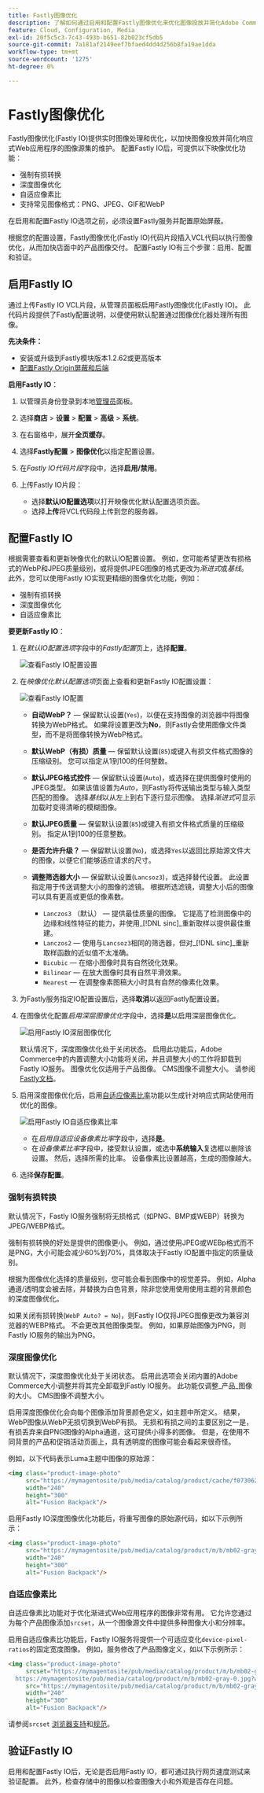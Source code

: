 ```yaml
---
title: Fastly图像优化
description: 了解如何通过启用和配置Fastly图像优化来优化图像投放并简化Adobe Commerce站点的图像管理。
feature: Cloud, Configuration, Media
exl-id: 20f5c5c3-7c43-493b-b651-82b023cf5db5
source-git-commit: 7a181af2149eef7bfaed4dd4d256b8fa19ae1dda
workflow-type: tm+mt
source-wordcount: '1275'
ht-degree: 0%

---
```


# Fastly图像优化

Fastly图像优化(Fastly IO)提供实时图像处理和优化，以加快图像投放并简化响应式Web应用程序的图像源集的维护。 配置Fastly IO后，可提供以下映像优化功能：

- 强制有损转换
- 深度图像优化
- 自适应像素比
- 支持常见图像格式：PNG、JPEG、GIF和WebP

在启用和配置Fastly IO选项之前，必须设置Fastly服务并配置原始屏蔽。

根据您的配置设置，Fastly图像优化(Fastly IO)代码片段插入VCL代码以执行图像优化，从而加快店面中的产品图像交付。 配置Fastly IO有三个步骤：启用、配置和验证。

## 启用Fastly IO

通过上传Fastly IO VCL片段，从管理员面板启用Fastly图像优化(Fastly IO)。 此代码片段提供了Fastly配置说明，以便使用默认配置通过图像优化器处理所有图像。

**先决条件：**

- 安装或升级到Fastly模块版本1.2.62或更高版本
- [配置Fastly Origin屏蔽和后端](fastly-custom-cache-configuration.md#configure-back-ends-and-origin-shielding)

**启用Fastly IO**：

1. 以管理员身份登录到本地[管理员](../../get-started/onboarding.md#access-your-admin-panel)面板。

1. 选择&#x200B;**商店** > **设置** > **配置** > **高级** > **系统**。

1. 在右窗格中，展开&#x200B;**全页缓存**。

1. 选择&#x200B;**Fastly配置** > **图像优化**&#x200B;以指定配置设置。

1. 在&#x200B;_Fastly IO代码片段_&#x200B;字段中，选择&#x200B;**启用/禁用**。

1. 上传Fastly IO片段：

   - 选择&#x200B;**默认IO配置选项**&#x200B;以打开映像优化默认配置选项页面。
   - 选择&#x200B;**上传**&#x200B;将VCL代码段上传到您的服务器。

## 配置Fastly IO

根据需要查看和更新映像优化的默认IO配置设置。 例如，您可能希望更改有损格式的WebP和JPEG质量级别，或将提供JPEG图像的格式更改为&#x200B;_渐进式_&#x200B;或&#x200B;_基线_。 此外，您可以使用Fastly IO实现更精细的图像优化功能，例如：

- 强制有损转换
- 深度图像优化
- 自适应像素比

**要更新Fastly IO**：

1. 在&#x200B;_默认IO配置选项_&#x200B;字段中的&#x200B;_Fastly配置_&#x200B;页上，选择&#x200B;**配置**。

   ![查看Fastly IO配置设置](../../assets/cdn/fastly-io-default-config.png)

1. 在&#x200B;_映像优化默认配置选项_&#x200B;页面上查看和更新Fastly IO配置设置：

   ![查看Fastly IO配置](../../assets/cdn/fastly-io-config-options.png)

   - **自动WebP？** — 保留默认设置(`Yes`)，以便在支持图像的浏览器中将图像转换为WebP格式。 如果将设置更改为&#x200B;**No**，则Fastly会使用图像文件类型，而不是将图像转换为WebP格式。

   - **默认WebP（有损）质量** — 保留默认设置(`85`)或键入有损文件格式图像的压缩级别。 您可以指定从1到100的任何整数。

   - **默认JPEG格式控件** — 保留默认设置(`Auto`)，或选择在提供图像时使用的JPEG类型。 如果该值设置为&#x200B;_Auto_，则Fastly将传送输出类型与输入类型匹配的图像。 选择&#x200B;_基线_&#x200B;以从左上到右下逐行显示图像。 选择&#x200B;_渐进式_&#x200B;可显示加载时变得清晰的模糊图像。

   - **默认JPEG质量** — 保留默认设置(`85`)或键入有损文件格式质量的压缩级别。 指定从1到100的任意整数。

   - **是否允许升级？** — 保留默认设置(`No`)，或选择`Yes`以返回比原始源文件大的图像，以便它们能够适应请求的尺寸。

   - **调整筛选器大小** — 保留默认设置(`Lancsoz3`)，或选择替代设置。 此设置指定用于传送调整大小的图像的滤镜。 根据所选滤镜，调整大小后的图像可以具有更高或更低的像素数。

      - `Lanczos3` （默认） — 提供最佳质量的图像。 它提高了检测图像中的边缘和线性特征的能力，并使用&#x200B;_[!DNL sinc]_重新取样以提供最佳重建。
      - `Lanczos2` — 使用与`Lancsoz3`相同的筛选器，但对&#x200B;_[!DNL sinc]_重新取样函数的近似值不太准确。
      - `Bicubic` — 在缩小图像时具有自然锐化效果。
      - `Bilinear` — 在放大图像时具有自然平滑效果。
      - `Nearest` — 在调整像素图稿大小时具有自然的像素化效果。

1. 为Fastly服务指定IO配置设置后，选择&#x200B;**取消**&#x200B;以返回Fastly配置设置。

1. 在图像优化配置&#x200B;_启用深层图像优化_&#x200B;字段中，选择&#x200B;**是**&#x200B;以启用深层图像优化。

   ![启用Fastly IO深层图像优化](../../assets/cdn/fastly-io-deep-image-config.png)

   默认情况下，深度图像优化处于关闭状态。 启用此功能后，Adobe Commerce中的内置调整大小功能将关闭，并且调整大小的工作将卸载到Fastly IO服务。 图像优化仅适用于产品图像。 CMS图像不调整大小。 请参阅[Fastly文档](#deep-image-optimization)。

1. 启用深度图像优化后，启用[自适应像素比率](#adaptive-pixel-ratios)功能以生成针对响应式网站使用而优化的图像。

   ![启用Fastly IO自适应像素比率](../../assets/cdn/fastly-io-config-adaptive-pixel.png)

   - 在&#x200B;_启用自适应设备像素比率_&#x200B;字段中，选择&#x200B;**是**。
   - 在&#x200B;_设备像素比率_&#x200B;字段中，接受默认设置，或选中&#x200B;**系统输入**&#x200B;复选框以删除该设置。 然后，选择所需的比率。 设备像素比设置越高，生成的图像越大。

1. 选择&#x200B;**保存配置**。

### 强制有损转换

默认情况下，Fastly IO服务强制将无损格式（如PNG、BMP或WEBP）转换为JPEG/WEBP格式。

强制有损转换的好处是提供的图像更小。
例如，通过使用JPEG或WEBp格式而不是PNG，大小可能会减少60%到70%，具体取决于Fastly IO配置中指定的质量级别。

根据为图像优化选择的质量级别，您可能会看到图像中的视觉差异。 例如，Alpha通道/透明度会被去除，并替换为白色背景，除非您使用使用使用主题的背景颜色的深度图像优化。

如果关闭有损转换(`WebP Auto? = No`)，则Fastly IO仅将JPEG图像更改为兼容浏览器的WEBP格式。 不会更改其他图像类型。 例如，如果原始图像为PNG，则Fastly IO服务的输出为PNG。

### 深度图像优化

默认情况下，深度图像优化处于关闭状态。 启用此选项会关闭内置的Adobe Commerce大小调整并将其完全卸载到Fastly IO服务。
此功能仅调整_产品_&#x200B;图像的大小。 CMS图像不调整大小。

启用深度图像优化会向每个图像添加背景颜色定义，如主题中所定义。 结果，WebP图像从WebP无损切换到WebP有损。 无损和有损之间的主要区别之一是，有损丢弃来自PNG图像的Alpha通道，这可提供小得多的图像。 但是，在使用不同背景的产品和促销活动页面上，具有透明度的图像可能会看起来很奇怪。

例如，以下代码表示Luma主题中图像的原始源：

```html
<img class="product-image-photo"
     src="https://mymagentosite/pub/media/catalog/product/cache/f073062f50e48eb0f0998593e568d857/m/b/mb02-gray-0.jpg"
     width="240"
     height="300"
     alt="Fusion Backpack"/>
```

启用Fastly IO深度图像优化功能后，将重写图像的原始源代码，如以下示例所示：

```html
<img class="product-image-photo"
     src="https://mymagentosite/pub/media/catalog/product/m/b/mb02-gray-0.jpg?width=240&height=300&quality=80&bg-color=255,255,255&fit=bounds"
     width="240"
     height="300"
     alt="Fusion Backpack"/>
```

### 自适应像素比

自适应像素比功能对于优化渐进式Web应用程序的图像非常有用。 它允许您通过为每个产品图像添加`srcset`，从一个图像源文件中提供多种图像大小和分辨率。

启用自适应像素比功能后，Fastly IO服务将提供一个可适应变化`device-pixel-ratios`的固定宽度图像。
例如，服务修改了产品图像定义，如以下示例所示：

```html
<img class="product-image-photo"
     srcset="https://mymagentosite/pub/media/catalog/product/m/b/mb02-gray-0.jpg?width=240&height=300&quality=80&bg-color=255,255,255&fit=bounds&dpr=2 2x,
  https://mymagentosite/pub/media/catalog/product/m/b/mb02-gray-0.jpg?width=240&height=300&quality=80&bg-color=255,255,255&fit=bounds&dpr=3 3x"
     src="https://mymagentosite/pub/media/catalog/product/m/b/mb02-gray-0.jpg?width=240&height=300&quality=80&bg-color=255,255,255&fit=bounds"
     width="240"
     height="300"
     alt="Fusion Backpack"/>
```

请参阅`srcset` [浏览器支持](https://caniuse.com/#feat=srcset)和[规范](https://html.spec.whatwg.org/multipage/embedded-content.html#attr-img-srcset)。

## 验证Fastly IO

启用和配置Fastly IO后，无论是否启用Fastly IO，都可通过执行网页速度测试来验证配置。 此外，检查存储中的图像以检查图像大小和外观是否存在问题。
